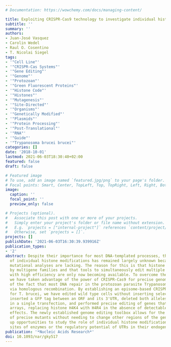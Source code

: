 ```yaml
---
# Documentation: https://wowchemy.com/docs/managing-content/

title: Exploiting CRISPR-Cas9 technology to investigate individual histone modifications
subtitle: ''
summary: ''
authors:
- Juan-José Vasquez
- Carolin Wedel
- Raul O. Cosentino
- T. Nicolai Siegel
tags:
- '"Cell Line"'
- '"CRISPR-Cas Systems"'
- '"Gene Editing"'
- '"Genome"'
- '"Protozoan"'
- '"Green Fluorescent Proteins"'
- '"Histone Code"'
- '"Histones"'
- '"Mutagenesis"'
- '"Site-Directed"'
- '"Organisms"'
- '"Genetically Modified"'
- '"Plasmids"'
- '"Protein Processing"'
- '"Post-Translational"'
- '"RNA"'
- '"Guide"'
- '"Trypanosoma brucei brucei"'
categories: []
date: '2018-10-01'
lastmod: 2021-06-03T18:30:40+02:00
featured: false
draft: false

# Featured image
# To use, add an image named `featured.jpg/png` to your page's folder.
# Focal points: Smart, Center, TopLeft, Top, TopRight, Left, Right, BottomLeft, Bottom, BottomRight.
image:
  caption: ''
  focal_point: ''
  preview_only: false

# Projects (optional).
#   Associate this post with one or more of your projects.
#   Simply enter your project's folder or file name without extension.
#   E.g. `projects = ["internal-project"]` references `content/project/deep-learning/index.md`.
#   Otherwise, set `projects = []`.
projects: []
publishDate: '2021-06-03T16:30:39.939916Z'
publication_types:
- '2'
abstract: Despite their importance for most DNA-templated processes, the function
  of individual histone modifications has remained largely unknown because in vivo
  mutational analyses are lacking. The reason for this is that histone genes are encoded
  by multigene families and that tools to simultaneously edit multiple genomic loci
  with high efficiency are only now becoming available. To overcome these challenges,
  we have taken advantage of the power of CRISPR-Cas9 for precise genome editing and
  of the fact that most DNA repair in the protozoan parasite Trypanosoma brucei occurs
  via homologous recombination. By establishing an episome-based CRISPR-Cas9 system
  for T. brucei, we have edited wild type cells without inserting selectable markers,
  inserted a GFP tag between an ORF and its 3'UTR, deleted both alleles of a gene
  in a single transfection, and performed precise editing of genes that exist in multicopy
  arrays, replacing histone H4K4 with H4R4 in the absence of detectable off-target
  effects. The newly established genome editing toolbox allows for the generation
  of precise mutants without needing to change other regions of the genome, opening
  up opportunities to study the role of individual histone modifications, catalytic
  sites of enzymes or the regulatory potential of UTRs in their endogenous environments.
publication: '*Nucleic Acids Research*'
doi: 10.1093/nar/gky517
---
```

